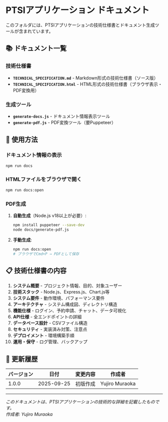 # PTSIアプリケーション ドキュメント

このフォルダには、PTSIアプリケーションの技術仕様書とドキュメント生成ツールが含まれています。

## 📚 ドキュメント一覧

### 技術仕様書
- **`TECHNICAL_SPECIFICATION.md`** - Markdown形式の技術仕様書（ソース版）
- **`TECHNICAL_SPECIFICATION.html`** - HTML形式の技術仕様書（ブラウザ表示・PDF変換用）

### 生成ツール
- **`generate-docs.js`** - ドキュメント情報表示ツール
- **`generate-pdf.js`** - PDF変換ツール（要Puppeteer）

## 🚀 使用方法

### ドキュメント情報の表示
```bash
npm run docs
```

### HTMLファイルをブラウザで開く
```bash
npm run docs:open
```

### PDF生成
1. **自動生成**（Node.js v18以上が必要）:
   ```bash
   npm install puppeteer --save-dev
   node docs/generate-pdf.js
   ```

2. **手動生成**:
   ```bash
   npm run docs:open
   # ブラウザでCmd+P → PDFとして保存
   ```

## 📋 技術仕様書の内容

1. **システム概要** - プロジェクト情報、目的、対象ユーザー
2. **技術スタック** - Node.js、Express.js、Chart.js等
3. **システム要件** - 動作環境、パフォーマンス要件
4. **アーキテクチャ** - システム構成図、ディレクトリ構造
5. **機能仕様** - ログイン、予約申請、チャット、データ可視化
6. **API仕様** - 全エンドポイントの詳細
7. **データベース設計** - CSVファイル構造
8. **セキュリティ** - 実装済み対策、注意点
9. **デプロイメント** - 環境構築手順
10. **運用・保守** - ログ管理、バックアップ

## 📝 更新履歴

| バージョン | 日付 | 変更内容 | 作成者 |
|-----------|------|----------|--------|
| 1.0.0 | 2025-09-25 | 初版作成 | Yujiro Muraoka |

---

*このドキュメントは、PTSIアプリケーションの技術的な詳細を記載したものです。*  
*作成者: Yujiro Muraoka*